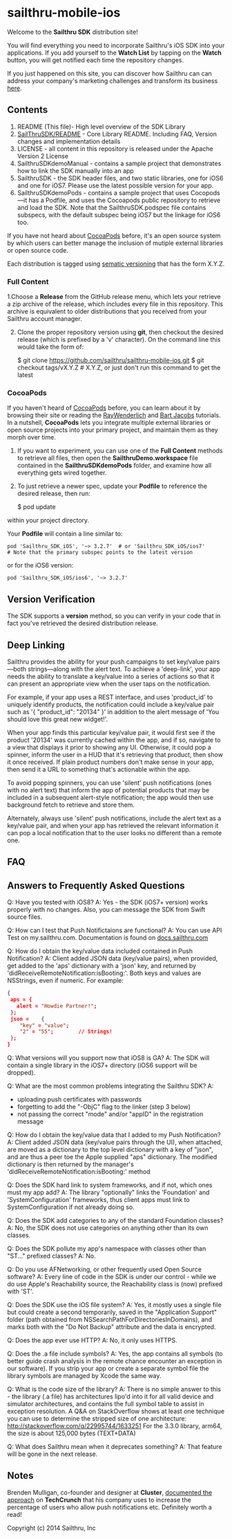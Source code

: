 sailthru-mobile-ios
===================

Welcome to the **Sailthru SDK** distribution site!

You will find everything you need to incorporate Sailthru's iOS SDK into your applications. If you add yourself to the **Watch List** by tapping on the **Watch** button, you will get notified each time the repository changes.

If you just happened on this site, you can discover how Sailthru can can address your company's marketing challenges and transform its business [here](http://www.sailthru.com/why-sailthru/).

## Contents

1. README (This file)- High level overview of the SDK Library 
2. [SailThruSDK/README](SailThruSDK/README "Library Readme") - Core Library README. Including FAQ, Version changes and implementation details 
3. LICENSE - all content in this repository is released under the Apache Version 2 License
4. SailthruSDKdemoManual - contains a sample project that demonstrates how to link the SDK manually into an app
5. SailthruSDK - the SDK header files, and two static libraries, one for iOS6 and one for iOS7. Please use the latest possible version for your app.
6. SailthruSDKdemoPods - contains a sample project that uses Cocopods—it has a Podfile, and uses the Cocoapods public repository to retrieve and load the SDK. Note that the SailthruSDK.podspec file contains subspecs, with the default subspec being iOS7 but the linkage for iOS6 too.

If you have not heard about [CocoaPods](http://cocoapods.org) before, it's an open source system by which users can better manage the inclusion of mutiple external libraries or open source code.


Each distribution is tagged using [sematic versioning](http://semver.org) that has the form X.Y.Z. 

### Full Content

1.Choose a **Release** from the GitHub release menu, which lets your retrieve a zip archive of the release, which includes every file in this repository. This archive is equivalent to older distributions that you received from your Sailthru account manager.

2. Clone the proper repository version using **git**, then checkout the desired release (which is prefixed by a 'v' character). On the command line this would take the form of: 

    $ git clone https://github.com/sailthru/sailthru-mobile-ios.git
    $ git checkout tags/vX.Y.Z # X.Y.Z, or just don't run this command to get the latest

### CocoaPods

If you haven't heard of [CocoaPods](cocoapods.org) before, you can learn about it by browsing their site or reading the [RayWenderlich](http://www.raywenderlich.com/12139/introduction-to-cocoapods) and [Bart Jacobs](http://code.tutsplus.com/tutorials/streamlining-cocoa-development-with-cocoapods--mobile-15938) tutorials. In a nutshell, **CocoaPods** lets you integrate multiple external libraries or open source projects into your primary project, and maintain them as they morph over time.

1. If you want to experiment, you can use one of the **Full Content** methods to retrieve all files, then open the **SailthruDemo.workspace** file contained in the **SailthruSDKdemoPods** folder, and examine how all everything gets wired together.

2. To just retrieve a newer spec, update your **Podfile** to reference the desired release, then run:

    $ pod update
    
within your project directory.

Your **Podfile** will contain a line similar to:

    pod 'Sailthru_SDK_iOS', '~> 3.2.7'  # or 'Sailthru_SDK_iOS/ios7'
    # Note that the primary subspec points to the latest version

or for the iOS6 version:

    pod 'Sailthru_SDK_iOS/ios6', '~> 3.2.7'
    
## Version Verification

The SDK supports a **version** method, so you can verify in your code that in fact you've retrieved the desired distribution release.

## Deep Linking

Sailthru provides the ability for your push campaigns to set key/value pairs—both strings—along with the alert text. To achieve a 'deep-link', your app needs the ability to translate a key/value into a series of actions so that it can present an appropriate view when the user taps on the notification.

For example, if your app uses a REST interface, and uses 'product_id' to uniquely identify products, the notification could include a key/value pair such as '{ "product_id": "20134" }' in addition to the alert message of 'You should love this great new widget!'. 

When your app finds this particular key/value pair, it would first see if the product '20134' was currently cached within the app, and if so, navigate to a view that displays it prior to showing any UI. Otherwise, it could pop a spinner, inform the user in a HUD that it's retrieving that product, then show it once received. If plain product numbers don't make sense in your app, then send it a URL to something that's actionable within the app.

To avoid popping spinners, you can use 'silent' push notifications (ones with no alert text) that inform the app of potential products that may be included in a subsequent alert-style notification; the app would then use background fetch to retrieve and store them. 

Alternately, always use 'silent' push notifications, include the alert text as a key/value pair, and when your app has retrieved the relevant information it can pop a local notification that to the user looks no different than a remote one.

## FAQ

Answers to Frequently Asked Questions
------------------------------------------

Q: Have you tested with iOS8?
A: Yes - the SDK (iOS7+ version) works properly with no changes. Also, you can message the SDK from Swift
   source files.

Q: How can I test that Push Notifictaions are functional?
A: You can use API Test on my.sailthru.com. Documentation is found on [docs.sailthru.com](http://docs.sailthru.com/documentation/products/mobile-push-notification-sending)

Q: How do I obtain the key/value data included contained in Push Notification?
A: Client added JSON data (key/value pairs), when provided, get added to the 'aps' dictionary with
   a 'json' key, and returned by 'didReceiveRemoteNotification:isBooting:'. Both keys and values are
   NSStrings, even if numeric. For example:
```json
{
 aps = {
   alert = "Howdie Partner!";
 };
 json =    {
    "key" = "value";
    "2" = "55";        // Strings!
 };
}
```


Q: What versions will you support now that iOS8 is GA?
A: The SDK will contain a single library in the iOS7+ directory (iOS6 support will be dropped).

Q: What are the most common problems integrating the Sailthru SDK?
A:
 - uploading push certificates with passwords
 - forgetting to add the "-ObjC" flag to the linker (step 3 below)
 - not passing the correct "mode" and/or "appID" in the registration message

Q: How do I obtain the key/value data that I added to my Push Notification?
A: Client added JSON data (key/value pairs through the UI), when attached, are moved as a dictionary
   to the top level dictionary with a key of "json", and are thus a peer toe the Apple supplied "aps"
   dictionary. The modified dictionary is then returned by the manager's
   'didReceiveRemoteNotification:isBooting:' method

Q: Does the SDK hard link to system frameworks, and if not, which ones must my app add?
A: The library "optionally" links the 'Foundation' and 'SystemConfiguration' frameworks, thus
   client apps must link to SystemConfiguration if not already doing so.

Q: Does the SDK add categories to any of the standard Foundation classes?
A: No, the SDK does not use categories on anything other than its own classes.

Q: Does the SDK pollute my app's namespace with classes other than "ST..." prefixed classes?
A: No.

Q: Do you use AFNetworking, or other frequently used Open Source software?
A: Every line of code in the SDK is under our control - while we do use Apple's Reachability source,
   the Reachability class is (now) prefixed with 'ST'.

Q: Does the SDK use the iOS file system?
A: Yes, it mostly uses a single file but could create a second temporarily, saved in the
   "Application Support" folder (path obtained from NSSearchPathForDirectoriesInDomains), and marks
   both with the "Do Not Backup" attribute and the data is encrypted.

Q: Does the app ever use HTTP?
A: No, it only uses HTTPS.

Q: Does the .a file include symbols?
A: Yes, the app contains all symbols (to better guide crash analysis in the remote chance encounter
   an exception in our software). If you strip your app or create a separate symbol file the library
   symbols are managed by Xcode the same way.

Q: What is the code size of the library?
A: There is no simple answer to this - the library (.a file) has architectures lipo'd into it for all
   valid device and simulator architectures, and contains the full symbol table to assist in exception
   resolution. A Q&A on StackOverflow shows at least one technique  you can use to determine the
   stripped size of one architecture: http://stackoverflow.com/q/22995744/1633251
   For the 3.3.0 library, arm64, the size is about 125,000 bytes (TEXT+DATA)

Q: What does Sailthru mean when it deprecates something?
A: That feature will be gone in the next release.

## Notes

Brenden Mulligan, co-founder and designer at **Cluster**, [documented the approach](http://techcrunch.com/2014/04/04/the-right-way-to-ask-users-for-ios-permissions/) on **TechCrunch** that his company uses to increase the percentage of users who allow push notifications etc. Definitely worth a read!


Copyright (c) 2014 Sailthru, Inc    
